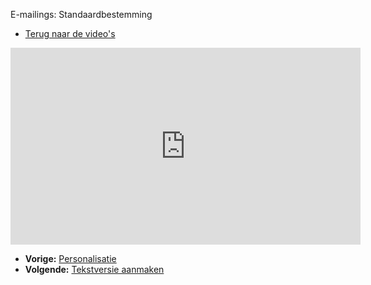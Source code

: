 E-mailings: Standaardbestemming

-   [Terug naar de
    video's](http://www.copernica.com/nl/ondersteuning/videos "Video's")

<iframe width="560" height="315" src="https://www.youtube.com/embed/jx-ra44o8PI?list=PLgCg-YR2FABYm7GqM8_ZLDH98-DAc0yoq" frameborder="0" allowfullscreen="allowfullscreen">  </iframe>

-   **Vorige:**
    [Personalisatie](http://www.copernica.com/nl/ondersteuning/videos/e-mailings-personalisatie "E-mailings: Personalisatie")
-   **Volgende:** [Tekstversie
    aanmaken](http://www.copernica.com/nl/ondersteuning/videos/e-mailings-tekstversie-aanmaken "E-mailings: Tekstversie aanmaken")

